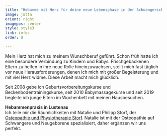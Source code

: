 ```yaml
---
title: "Hebamme mit Herz für deine neue Lebensphase in der Schwangerschaft und nach der Geburt in Dornbirn, Lustenau und Umgebung."
image: jutta
orient: right
imagepos: center
style: style3
link: infos
order: 0

---
```

Mein Herz hat mich zu meinem Wunschberuf geführt. Schon früh hatte ich eine besondere Verbindung zu Kindern und Babys. Frischgebackenen Eltern zu helfen in ihre neue Rolle hineinzuwachsen, stellt mich fast täglich vor neue Herausforderungen, denen ich mich mit großer Begeisterung und mit viel Herz widme. Diese Arbeit macht mich glücklich.

Seit 2008 gebe ich Geburtsvorbereitungskurse und Beckenbodentrainingskurse, seit 2010 Babymassagekurse und seit 2019 begleite ich junge Eltern im Wochenbett mit meinen Hausbesuchen.



**Hebammenpraxis in Lustenau**  
Ich teile mir die Räumlichkeiten mit Natalie und Philipp Storf, der [Osteopathie und Physiotherapie Storf](http://osteopathie-storf.at). Natalie ist mit der Osteopathie auf Schwangere und Neugeborene spezialisiert, daher ergänzen wir uns perfekt.  

